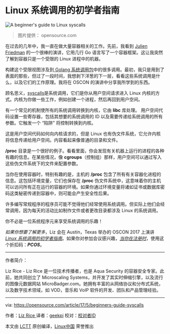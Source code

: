 Linux 系统调用的初学者指南
============================================================

![A beginner's guide to Linux syscalls](https://opensource.com/sites/default/files/styles/image-full-size/public/images/business/rh_003499_01_linux11x_cc.png?itok=ZivAkk-L "A beginner's guide to Linux syscalls")
>图片提供： opensource.com

在过去的几年中，我一直在做大量容器相关的工作。先前，我看到 [Julien Friedman][7] 的一个很棒的演讲，它用几行 Go 语言写了一个容器框架。这让我突然了解到容器只是一个受限的 Linux 进程中的机器。

构建这个受限视图涉及到[ Golang 系统调用包][8]中的很多调用。最初，我只是用到了表面的那些，但过了一段时间，我想剥下洋葱的下一层，看看这些系统调用是什么，以及它们的工作原理。我将在 OSCON 的演讲中分享我所学到的东西。


顾名思义，[syscalls][9]是系统调用，它们是你从用户空间请求进入 Linux 内核的方式。内核为你做一些工作，例如创建一个进程，然后再回到用户空间。

有一个常见的机制使所有的系统调用转换到内核，它由 **libc** 库处理。 用户空间代码设置一些寄存器，包括其想要的系统调用的 ID 以及需要传递给系统调用的所有参数。它触发一个 “陷阱” 将控制转换到内核。

这是用户空间代码如何向内核请求的，但是 Linux 也有伪文件系统，它允许内核将信息传递给用户空间。内容看起来像普通的目录和文件。

**/proc** 目录是一个很好的例子。看看里面，你会发现有关机器上运行的进程的各种有趣的信息。在某些情况，像 **cgroups**（控制组）那样，用户空间可以通过写入这些伪文件系统下的文件来配置参数。

当你在使用容器时，特别有趣的是，主机的 **/proc** 包含了所有有关容器化进程的信息。这包括环境变量，它们也保存在 **/proc** 伪文件系统中，这意味着你的主机可以访问所有正在运行的容器的环境。如果你通过环境变量将诸如证书或数据库密码这类秘密传递到容器中，则可能会产生安全性后果。

许多编写常规程序的程序员可能不觉得他们经常使用系统调用。但实际上他们会经常调用，因为每天的活动比如制作文件或者更改目录都涉及 Linux 的系统调用。

你不必是一位系统程序元来享受系统调用的乐趣！


_如果你想要了解更多_，Liz 会在 Austin，Texas 举办的 OSCON 2017 上演讲 [_Linux 系统调用的初学者指南_][10]。如果你对参加会议感兴趣，_[当你在注册时][11]_，使用这个折扣码：_**PCOS**_。

--------------------------------------------------------------------------------

作者简介：

Liz Rice - Liz Rice 是一位技术传播者，也是 Aqua Security 的容器安全专家。此前，她共同创立了 Microscaling Systems，并开发了其实时伸缩引擎，以及流行的图像元数据网站 MicroBadger.com。她拥有丰富的从网络协议和分布式系统，以及数字技术领域，如 VOD，音乐和 VoIP 软件的开发、团队和产品管理经验。

----------


via: https://opensource.com/article/17/5/beginners-guide-syscalls

作者：[Liz Rice ][a]
译者：[geekpi](https://github.com/geekpi)
校对：[校对者ID](https://github.com/校对者ID)

本文由 [LCTT](https://github.com/LCTT/TranslateProject) 原创编译，[Linux中国](https://linux.cn/) 荣誉推出

[a]:https://opensource.com/users/lizrice
[1]:https://opensource.com/resources/what-is-linux?src=linux_resource_menu
[2]:https://opensource.com/resources/what-are-linux-containers?src=linux_resource_menu
[3]:https://developers.redhat.com/promotions/linux-cheatsheet/?intcmp=7016000000127cYAAQ
[4]:https://developers.redhat.com/cheat-sheet/advanced-linux-commands-cheatsheet?src=linux_resource_menu&intcmp=7016000000127cYAAQ
[5]:https://opensource.com/tags/linux?src=linux_resource_menu
[6]:https://opensource.com/article/17/5/beginners-guide-syscalls?rate=BT-vq0qMILAvJVxPFqug17N1RfhoAb_vkwNqRZFAqLQ
[7]:https://twitter.com/doctor_julz
[8]:https://golang.org/pkg/syscall/
[9]:http://man7.org/linux/man-pages/man2/syscalls.2.html
[10]:https://conferences.oreilly.com/oscon/oscon-tx/public/schedule/detail/56840
[11]:http://www.oreilly.com/pub/cpc/44407?sc_cid=701600000012BzSAAU%20target=%22_blank%22
[12]:https://opensource.com/user/129431/feed
[13]:https://opensource.com/users/lizrice
